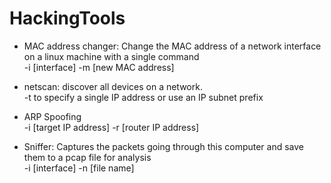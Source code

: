 # HackingTools
- MAC address changer: Change the MAC address of a network interface on a linux machine with a single command<br>
  -i [interface] -m [new MAC address]

- netscan: discover all devices on a network. <br>
   -t to specify a single IP address or use an IP subnet prefix
 
- ARP Spoofing <br>
  -i [target IP address] -r [router IP address]

- Sniffer: Captures the packets going through this computer and save them to a pcap file for analysis <br>
  -i [interface] -n [file name]
  
